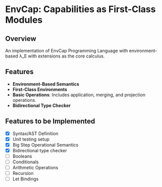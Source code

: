 # EnvCap: Capabilities as First-Class Modules

## Overview

An implementation of EnvCap Programming Language with environment-based λ_E with extensions as the core calculus.

## Features

- **Environment-Based Semantics**
- **First-Class Environments**
- **Basic Operations**: Includes application, merging, and projection operations.
- **Bidirectional Type Checker**

## Features to be Implemented

- [x] Syntax/AST Definition
- [x] Unit testing setup
- [x] Big Step Operational Semantics
- [x] Bidirectional type checker
- [ ] Booleans
- [ ] Conditionals
- [ ] Arithmetic Operations
- [ ] Recursion
- [ ] Let Bindings

<!-- ## Contributing

Contributions are welcome! Please open an issue or submit a pull request.

## License

This project is licensed under the MIT License. See the [LICENSE](LICENSE) file for details. -->